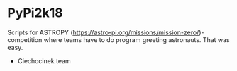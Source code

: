 # PyPi2k18
Scripts for ASTROPY (https://astro-pi.org/missions/mission-zero/)- competition where teams have to do program greeting astronauts. That was easy.
- Ciechocinek team

